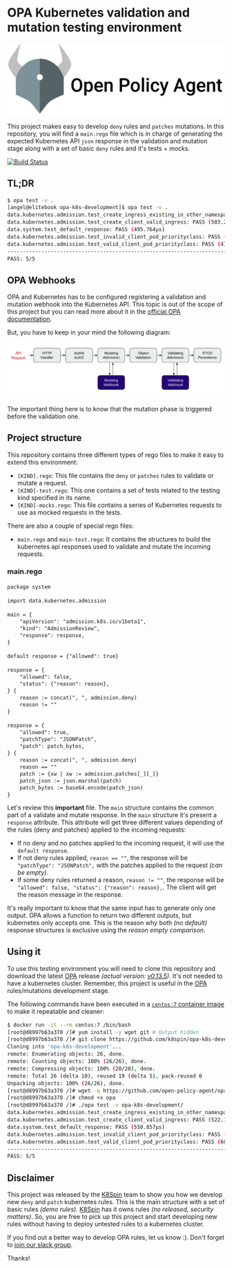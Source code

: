 # OPA Kubernetes validation and mutation testing environment

![OPA Logo](./assets/opa.png)

This project makes easy to develop `deny` rules and `patches` mutations. In this repository, you will find a `main.rego` file which is in charge of generating the expected Kubernetes API `json` response in the validation and mutation stage along with a set of basic `deny` rules and it's tests + mocks.

[![Build Status](https://travis-ci.org/k8spin/opa-k8s-development.svg?branch=master)](https://travis-ci.org/k8spin/opa-k8s-development)

## TL;DR

```bash
$ opa test -v .
[angel@elitebook opa-k8s-development]$ opa test -v .
data.kubernetes.admission.test_create_ingress_existing_in_other_namespace: PASS (719.34µs)
data.kubernetes.admission.test_create_client_valid_ingress: PASS (503.277µs)
data.system.test_default_response: PASS (495.764µs)
data.kubernetes.admission.test_invalid_client_pod_priorityclass: PASS (527.651µs)
data.kubernetes.admission.test_valid_client_pod_priorityclass: PASS (472.089µs)
--------------------------------------------------------------------------------
PASS: 5/5

```

## OPA Webhooks

OPA and Kubernetes has to be configured registering a validation and mutation webhook into the Kubernetes API. This topic is out of the scope of this project but you can read more about it in the [official OPA documentation](https://www.openpolicyagent.org/docs/latest/kubernetes-admission-control).

But, you have to keep in your mind the following diagram:

![Kubernetes Request FLOW](./assets/flow.png)

The important thing here is to know that the mutation phase is triggered before the validation one.

## Project structure

This repository contains three different types of rego files to make it easy to extend this environment:

- `[KIND].rego`: This file contains the `deny` or `patches` rules to validate or mutate a request.
- `[KIND]-test.rego`: This one contains a set of tests related to the testing kind specified in its name.
- `[KIND]-mocks.rego`: This file contains a series of Kubernetes requests to use as mocked requests in the tests.

There are also a couple of special rego files:

- `main.rego` and `main-test.rego`: It contains the structures to build the kubernetes api responses used to validate and mutate the incoming requests.

### main.rego

```rego
package system

import data.kubernetes.admission

main = {
	"apiVersion": "admission.k8s.io/v1beta1",
	"kind": "AdmissionReview",
	"response": response,
}

default response = {"allowed": true}

response = {
	"allowed": false,
	"status": {"reason": reason},
} {
	reason := concat(", ", admission.deny)
	reason != ""
}

response = {
	"allowed": true,
	"patchType": "JSONPatch",
	"patch": patch_bytes,
} {
	reason := concat(", ", admission.deny)
	reason == ""
	patch := {xw | xw := admission.patches[_][_]}
	patch_json := json.marshal(patch)
	patch_bytes := base64.encode(patch_json)
}
```

Let's review this **important** file. The `main` structure contains the common part of a validate and mutate response. In the `main` structure it's present a `response` attribute. This attribute will get three different values depending of the rules (deny and patches) applied to the incoming requests:

- If no deny and no patches applied to the incoming request, it will use the `default response`.
- If not deny rules applied, `reason == ""`, the response will be `"patchType": "JSONPatch",` with the patches applied to the request *(can be empty)*.
- If some deny rules returned a reason, `reason != ""`, the response will be `"allowed": false, "status": {"reason": reason},`. The client will get the reason message in the response.

It's really important to know that the same input has to generate only one output. OPA allows a function to return two different outputs, but kubernetes only accepts one. This is the reason why both *(no default)* response structures is exclusive using the *reason empty comparison*.


## Using it

To use this testing environment you will need to clone this repository and download the latest [OPA](https://www.openpolicyagent.org/) release *(actual version: [v0.13.5](https://github.com/open-policy-agent/opa/releases/tag/v0.13.5))*. It's not needed to have a kubernetes cluster. Remember, this project is useful in the [OPA](https://www.openpolicyagent.org/) rules/mutations development stage.


The following commands have been executed in a [`centos:7` container image](https://hub.docker.com/_/centos?tab=tags) to make it repeatable and cleaner:
```bash
$ docker run -it --rm centos:7 /bin/bash
[root@d8997b63a370 /]# yum install -y wget git # Output hidden
[root@d8997b63a370 /]# git clone https://github.com/k8spin/opa-k8s-development.git
Cloning into 'opa-k8s-development'...
remote: Enumerating objects: 26, done.
remote: Counting objects: 100% (26/26), done.
remote: Compressing objects: 100% (20/20), done.
remote: Total 26 (delta 10), reused 19 (delta 5), pack-reused 0
Unpacking objects: 100% (26/26), done.
[root@d8997b63a370 /]# wget -q https://github.com/open-policy-agent/opa/releases/download/v0.13.5/opa_linux_amd64 -O opa
[root@d8997b63a370 /]# chmod +x opa
[root@d8997b63a370 /]# ./opa test -v opa-k8s-development/
data.kubernetes.admission.test_create_ingress_existing_in_other_namespace: PASS (748.309µs)
data.kubernetes.admission.test_create_client_valid_ingress: PASS (522.186µs)
data.system.test_default_response: PASS (550.857µs)
data.kubernetes.admission.test_invalid_client_pod_priorityclass: PASS (520.333µs)
data.kubernetes.admission.test_valid_client_pod_priorityclass: PASS (609.106µs)
--------------------------------------------------------------------------------
PASS: 5/5
```

## Disclaimer

This project was released by the [K8Spin](https://k8spin.cloud) team to show you how we develop new `deny` and `patch` kubernetes rules. 
This is the main structure with a set of basic rules *(demo rules)*. [K8Spin](https://k8spin.cloud) has it owns rules *(no released, security matters)*. 
So, you are free to pick up this project and start developing new rules without having to deploy untested rules to a kubernetes cluster.

If you find out a better way to develop OPA rules, let us know :). Don't forget to [join our slack group](https://slack.k8spin.cloud).

Thanks!
